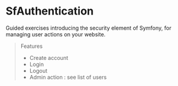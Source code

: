 # SfAuthentication

Guided exercises introducing the security element of Symfony, for managing user actions on your website.

>Features
> - Create account
> - Login
> - Logout
> - Admin action : see list of users

